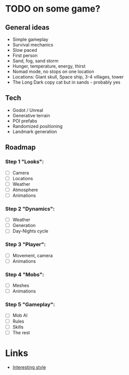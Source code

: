 # TODO on some game?

## General ideas

- Simple gameplay
- Survival mechanics
- Slow paced
- First person
- Sand, fog, sand storm
- Hunger, temperature, energy, thirst
- Nomad mode, no stops on one location
- Locations: Giant skull, Space ship, 3-4 villages, tower
- The Long Dark copy cat but in sands - probably yes

## Tech

- Godot / Unreal
- Generative terrain
- POI prefabs
- Randomized positioning
- Landmark generation

## Roadmap

### Step 1 "Looks":

- [ ] Camera
- [ ] Locations
- [ ] Weather
- [ ] Atmosphere
- [ ] Animations

### Step 2 "Dynamics":

- [ ] Weather
- [ ] Generation
- [ ] Day-Nights cycle

### Step 3 "Player":

- [ ] Movement, camera
- [ ] Animations

### Step 4 "Mobs":

- [ ] Meshes
- [ ] Animations

### Step 5 "Gameplay":

- [ ] Mob AI
- [ ] Rules
- [ ] Skills
- [ ] The rest

# Links

- [Interesting style](https://www.youtube.com/watch?v=zNzzmjma7hg)
